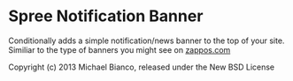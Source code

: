 Spree Notification Banner
=========================

Conditionally adds a simple notification/news banner to the top of your site.
Similiar to the type of banners you might see on [zappos.com](http://www.zappos.com)

Copyright (c) 2013 Michael Bianco, released under the New BSD License

